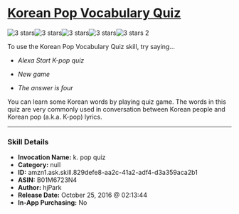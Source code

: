 # [Korean Pop Vocabulary Quiz](http://alexa.amazon.com/#skills/amzn1.ask.skill.829defe8-aa2c-41a2-adf4-d3a359aca2b1)
![3 stars](../../images/ic_star_black_18dp_1x.png)![3 stars](../../images/ic_star_black_18dp_1x.png)![3 stars](../../images/ic_star_black_18dp_1x.png)![3 stars](../../images/ic_star_border_black_18dp_1x.png)![3 stars](../../images/ic_star_border_black_18dp_1x.png) 2

To use the Korean Pop Vocabulary Quiz skill, try saying...

* *Alexa Start K-pop quiz*

* *New game*

* *The answer is four*

You can learn some Korean words by playing quiz game. The words in this quiz are very commonly used in conversation between Korean people and Korean pop (a.k.a. K-pop) lyrics.

***

### Skill Details

* **Invocation Name:** k. pop quiz
* **Category:** null
* **ID:** amzn1.ask.skill.829defe8-aa2c-41a2-adf4-d3a359aca2b1
* **ASIN:** B01M6723N4
* **Author:** hjPark
* **Release Date:** October 25, 2016 @ 02:13:44
* **In-App Purchasing:** No
